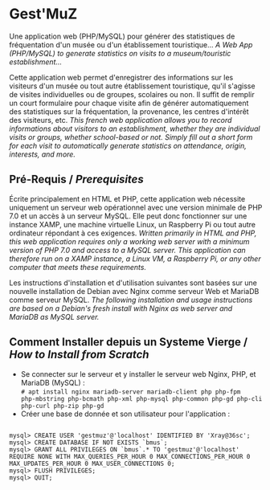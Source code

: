 # Gest'MuZ
Une application web (PHP/MySQL) pour générer des statistiques de fréquentation d'un musée ou d'un établissement touristique...
*A Web App (PHP/MySQL) to generate statistics on visits to a museum/touristic establishment...*

Cette application web permet d'enregistrer des informations sur les visiteurs d'un musée ou tout autre établissement touristique, qu'il s'agisse de visites individuelles ou de groupes, scolaires ou non.
Il suffit de remplir un court formulaire pour chaque visite afin de générer automatiquement des statistiques sur la fréquentation, la provenance, les centres d'intérêt des visiteurs, etc.
*This french web application allows you to record informations about visitors to an establishment, whether they are individual visits or groups, whether school-based or not.
Simply fill out a short form for each visit to automatically generate statistics on attendance, origin, interests, and more.*

## Pré-Requis / *Prerequisites*
Écrite principalement en HTML et PHP, cette application web nécessite uniquement un serveur web opérationnel avec une version minimale de PHP 7.0 et un accès à un serveur MySQL. Elle peut donc fonctionner sur une instance XAMP, une machine virtuelle Linux, un Raspberry Pi ou tout autre ordinateur répondant à ces exigences.
*Written primarily in HTML and PHP, this web application requires only a working web server with a minimum version of PHP 7.0 and access to a MySQL server. This application can therefore run on a XAMP instance, a Linux VM, a Raspberry Pi, or any other computer that meets these requirements.*

Les instructions d'installation et d'utilisation suivantes sont basées sur une nouvelle installation de Debian avec Nginx comme serveur Web et MariaDB comme serveur MySQL.
*The following installation and usage instructions are based on a Debian's fresh install with Nginx as web server and MariaDB as MySQL server.*

## Comment Installer depuis un Systeme Vierge / *How to Install from Scratch*

* Se connecter sur le serveur et y installer le serveur web Nginx, PHP, et MariaDB (MySQL) :  
<code># apt install nginx mariadb-server mariadb-client php php-fpm php-mbstring php-bcmath php-xml php-mysql php-common php-gd php-cli php-curl php-zip php-gd</code>
* Créer une base de donnée et son utilisateur pour l'application :  
<code>
mysql> CREATE USER 'gestmuz'@'localhost' IDENTIFIED BY 'Xray@36sc';
mysql> CREATE DATABASE IF NOT EXISTS `bmus`;
mysql> GRANT ALL PRIVILEGES ON `bmus`.* TO 'gestmuz'@'localhost' REQUIRE NONE WITH MAX_QUERIES_PER_HOUR 0 MAX_CONNECTIONS_PER_HOUR 0 MAX_UPDATES_PER_HOUR 0 MAX_USER_CONNECTIONS 0;
mysql> FLUSH PRIVILEGES;
mysql> QUIT;
</code>

